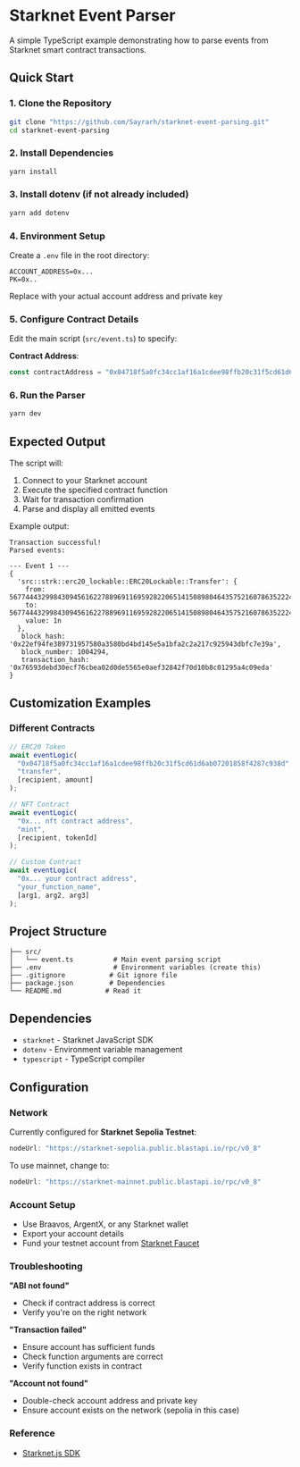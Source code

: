 # Starknet Event Parser

A simple TypeScript example demonstrating how to parse events from Starknet smart contract transactions.

## Quick Start

### 1. Clone the Repository
```bash
git clone "https://github.com/Sayrarh/starknet-event-parsing.git"
cd starknet-event-parsing
```

### 2. Install Dependencies
```bash
yarn install
```

### 3. Install dotenv (if not already included)
```bash
yarn add dotenv
```

### 4. Environment Setup

Create a `.env` file in the root directory:

```env
ACCOUNT_ADDRESS=0x...
PK=0x..
```


Replace with your actual account address and private key

### 5. Configure Contract Details

Edit the main script (`src/event.ts`) to specify:

**Contract Address**: 
```typescript
const contractAddress = "0x04718f5a0fc34cc1af16a1cdee98ffb20c31f5cd61d6ab07201858f4287c938d"; // STRK token
```

### 6. Run the Parser
```bash
yarn dev
```

## Expected Output

The script will:
1. Connect to your Starknet account
2. Execute the specified contract function
3. Wait for transaction confirmation
4. Parse and display all emitted events

Example output:
```
Transaction successful!
Parsed events:

--- Event 1 ---
{
  'src::strk::erc20_lockable::ERC20Lockable::Transfer': {
    from: 567744432998430945616227889691169592822065141508980464357521607863522245033n,
    to: 567744432998430945616227889691169592822065141508980464357521607863522245033n,
    value: 1n
  },
   block_hash: '0x22ef94fe389731957580a3580bd4bd145e5a1bfa2c2a217c925943dbfc7e39a',
   block_number: 1004294,
   transaction_hash: '0x76593debd30ecf76cbea02d0de5565e0aef32842f70d10b8c01295a4c09eda'
}
```

## Customization Examples

### Different Contracts
```typescript
// ERC20 Token
await eventLogic(
  "0x04718f5a0fc34cc1af16a1cdee98ffb20c31f5cd61d6ab07201858f4287c938d",
  "transfer",
  [recipient, amount]
);

// NFT Contract  
await eventLogic(
  "0x... nft contract address",
  "mint",
  [recipient, tokenId]
);

// Custom Contract
await eventLogic(
  "0x... your contract address", 
  "your_function_name",
  [arg1, arg2, arg3]
);
```


## Project Structure

```
├── src/
│   └── event.ts          # Main event parsing script
├── .env                  # Environment variables (create this)
├── .gitignore           # Git ignore file
├── package.json         # Dependencies
└── README.md           # Read it
```

## Dependencies

- `starknet` - Starknet JavaScript SDK
- `dotenv` - Environment variable management
- `typescript` - TypeScript compiler

## Configuration

### Network
Currently configured for **Starknet Sepolia Testnet**:
```typescript
nodeUrl: "https://starknet-sepolia.public.blastapi.io/rpc/v0_8"
```

To use mainnet, change to:
```typescript
nodeUrl: "https://starknet-mainnet.public.blastapi.io/rpc/v0_8"
```

### Account Setup
- Use Braavos, ArgentX, or any Starknet wallet
- Export your account details
- Fund your testnet account from [Starknet Faucet](https://starknet-faucet.vercel.app/)


### Troubleshooting

**"ABI not found"**
- Check if contract address is correct
- Verify you're on the right network

**"Transaction failed"**
- Ensure account has sufficient funds
- Check function arguments are correct
- Verify function exists in contract

**"Account not found"**
- Double-check account address and private key
- Ensure account exists on the network (sepolia in this case)

###  Reference
- [Starknet.js SDK](https://www.starknetjs.com)